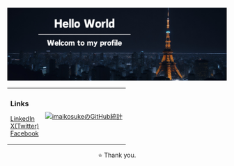 <!-- ヘッダー画像 -->
<p align="center">
  <img src="./githubProfile.png" alt="Hello World. Welcome to my profile.">
</p>

<!-- メイン -->
<table>
  <tr>
    <!-- ソーシャルメディアのリンク -->
    <td>
      <h3>Links</h3>
      <p>
        <a href="https://www.linkedin.com/in/imaikosuke/">LinkedIn</a><br>
        <a href="https://twitter.com/imai_code">X(Twitter)</a><br>
        <a href="https://www.facebook.com/profile.php?id=61553206050572">Facebook</a>
      </p>
    </td>
    <!-- GitHubの統計 -->
    <td>
      <a href="https://github.com/imaikosuke">
        <img src="https://github-readme-stats.vercel.app/api?username=imaikosuke&show_icons=true&theme=vue" alt="imaikosukeのGitHub統計">
      </a>
    </td>
  </tr>
</table>

<!-- フッター -->
<p align="center">⭐️ Thank you.</p>
